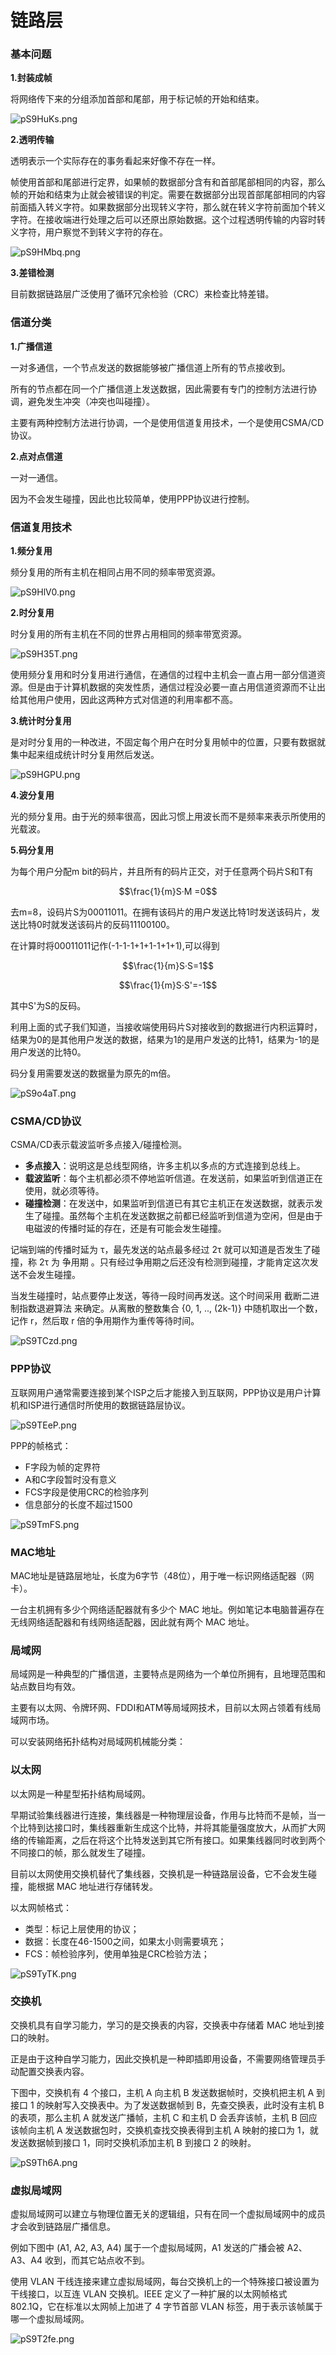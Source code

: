 # 链路层

### 基本问题

**1.封装成帧**

将网络传下来的分组添加首部和尾部，用于标记帧的开始和结束。

![pS9HuKs.png](https://s1.ax1x.com/2022/12/31/pS9HuKs.png)

**2.透明传输**

透明表示一个实际存在的事务看起来好像不存在一样。

帧使用首部和尾部进行定界，如果帧的数据部分含有和首部尾部相同的内容，那么帧的开始和结束为止就会被错误的判定。需要在数据部分出现首部尾部相同的内容前面插入转义字符。如果数据部分出现转义字符，那么就在转义字符前面加个转义字符。在接收端进行处理之后可以还原出原始数据。这个过程透明传输的内容时转义字符，用户察觉不到转义字符的存在。

![pS9HMbq.png](https://s1.ax1x.com/2022/12/31/pS9HMbq.png)

**3.差错检测**

目前数据链路层广泛使用了循环冗余检验（CRC）来检查比特差错。


### 信道分类

**1.广播信道**

一对多通信，一个节点发送的数据能够被广播信道上所有的节点接收到。

所有的节点都在同一个广播信道上发送数据，因此需要有专门的控制方法进行协调，避免发生冲突（冲突也叫碰撞）。

主要有两种控制方法进行协调，一个是使用信道复用技术，一个是使用CSMA/CD协议。

**2.点对点信道**

一对一通信。

因为不会发生碰撞，因此也比较简单，使用PPP协议进行控制。


### 信道复用技术

**1.频分复用**

频分复用的所有主机在相同占用不同的频率带宽资源。

![pS9HlV0.png](https://s1.ax1x.com/2022/12/31/pS9HlV0.png)

**2.时分复用**

时分复用的所有主机在不同的世界占用相同的频率带宽资源。

![pS9H35T.png](https://s1.ax1x.com/2022/12/31/pS9H35T.png)

使用频分复用和时分复用进行通信，在通信的过程中主机会一直占用一部分信道资源。但是由于计算机数据的突发性质，通信过程没必要一直占用信道资源而不让出给其他用户使用，因此这两种方式对信道的利用率都不高。


**3.统计时分复用**

是对时分复用的一种改进，不固定每个用户在时分复用帧中的位置，只要有数据就集中起来组成统计时分复用然后发送。

![pS9HGPU.png](https://s1.ax1x.com/2022/12/31/pS9HGPU.png)

**4.波分复用**

光的频分复用。由于光的频率很高，因此习惯上用波长而不是频率来表示所使用的光载波。

**5.码分复用**

为每个用户分配m bit的码片，并且所有的码片正交，对于任意两个码片S和T有

$$\frac{1}{m}S·M =0$$

去m=8，设码片S为00011011。在拥有该码片的用户发送比特1时发送该码片，发送比特0时就发送该码片的反码11100100。

在计算时将00011011记作(-1-1-1+1+1-1+1+1),可以得到

$$\frac{1}{m}S·S=1$$

$$\frac{1}{m}S·S'=-1$$

其中S'为S的反码。

利用上面的式子我们知道，当接收端使用码片S对接收到的数据进行内积运算时，结果为0的是其他用户发送的数据，结果为1的是用户发送的比特1，结果为-1的是用户发送的比特0。

码分复用需要发送的数据量为原先的m倍。

![pS9o4aT.png](https://s1.ax1x.com/2022/12/31/pS9o4aT.png)

### CSMA/CD协议

CSMA/CD表示载波监听多点接入/碰撞检测。

- **多点接入**：说明这是总线型网络，许多主机以多点的方式连接到总线上。
- **载波监听**：每个主机都必须不停地监听信道。在发送前，如果监听到信道正在使用，就必须等待。
- **碰撞检测**：在发送中，如果监听到信道已有其它主机正在发送数据，就表示发生了碰撞。虽然每个主机在发送数据之前都已经监听到信道为空闲，但是由于电磁波的传播时延的存在，还是有可能会发生碰撞。

记端到端的传播时延为 τ，最先发送的站点最多经过 2τ 就可以知道是否发生了碰撞，称 2τ 为 争用期 。只有经过争用期之后还没有检测到碰撞，才能肯定这次发送不会发生碰撞。

当发生碰撞时，站点要停止发送，等待一段时间再发送。这个时间采用 截断二进制指数退避算法 来确定。从离散的整数集合 {0, 1, .., (2k-1)} 中随机取出一个数，记作 r，然后取 r 倍的争用期作为重传等待时间。

![pS9TCzd.png](https://s1.ax1x.com/2022/12/31/pS9TCzd.png)

### PPP协议

互联网用户通常需要连接到某个ISP之后才能接入到互联网，PPP协议是用户计算机和ISP进行通信时所使用的数据链路层协议。

![pS9TEeP.png](https://s1.ax1x.com/2022/12/31/pS9TEeP.png)

PPP的帧格式：

- F字段为帧的定界符
- A和C字段暂时没有意义
- FCS字段是使用CRC的检验序列
- 信息部分的长度不超过1500

![pS9TmFS.png](https://s1.ax1x.com/2022/12/31/pS9TmFS.png)


### MAC地址

MAC地址是链路层地址，长度为6字节（48位），用于唯一标识网络适配器（网卡）。


一台主机拥有多少个网络适配器就有多少个 MAC 地址。例如笔记本电脑普遍存在无线网络适配器和有线网络适配器，因此就有两个 MAC 地址。

### 局域网

局域网是一种典型的广播信道，主要特点是网络为一个单位所拥有，且地理范围和站点数目均有效。

主要有以太网、令牌环网、FDDI和ATM等局域网技术，目前以太网占领着有线局域网市场。

可以安装网络拓扑结构对局域网机械能分类：


### 以太网

以太网是一种星型拓扑结构局域网。

早期试验集线器进行连接，集线器是一种物理层设备，作用与比特而不是帧，当一个比特到达接口时，集线器重新生成这个比特，并将其能量强度放大，从而扩大网络的传输距离，之后在将这个比特发送到其它所有接口。如果集线器同时收到两个不同接口的帧，那么就发生了碰撞。

目前以太网使用交换机替代了集线器，交换机是一种链路层设备，它不会发生碰撞，能根据 MAC 地址进行存储转发。

以太网帧格式：

- 类型：标记上层使用的协议；
- 数据：长度在46-1500之间，如果太小则需要填充；
- FCS：帧检验序列，使用单独是CRC检验方法；

![pS9TyTK.png](https://s1.ax1x.com/2022/12/31/pS9TyTK.png)

### 交换机

交换机具有自学习能力，学习的是交换表的内容，交换表中存储着 MAC 地址到接口的映射。

正是由于这种自学习能力，因此交换机是一种即插即用设备，不需要网络管理员手动配置交换表内容。

下图中，交换机有 4 个接口，主机 A 向主机 B 发送数据帧时，交换机把主机 A 到接口 1 的映射写入交换表中。为了发送数据帧到 B，先查交换表，此时没有主机 B 的表项，那么主机 A 就发送广播帧，主机 C 和主机 D 会丢弃该帧，主机 B 回应该帧向主机 A 发送数据包时，交换机查找交换表得到主机 A 映射的接口为 1，就发送数据帧到接口 1，同时交换机添加主机 B 到接口 2 的映射。


![pS9Th6A.png](https://s1.ax1x.com/2022/12/31/pS9Th6A.png)

### 虚拟局域网

虚拟局域网可以建立与物理位置无关的逻辑组，只有在同一个虚拟局域网中的成员才会收到链路层广播信息。

例如下图中 (A1, A2, A3, A4) 属于一个虚拟局域网，A1 发送的广播会被 A2、A3、A4 收到，而其它站点收不到。

使用 VLAN 干线连接来建立虚拟局域网，每台交换机上的一个特殊接口被设置为干线接口，以互连 VLAN 交换机。IEEE 定义了一种扩展的以太网帧格式 802.1Q，它在标准以太网帧上加进了 4 字节首部 VLAN 标签，用于表示该帧属于哪一个虚拟局域网。


![pS9T2fe.png](https://s1.ax1x.com/2022/12/31/pS9T2fe.png)

